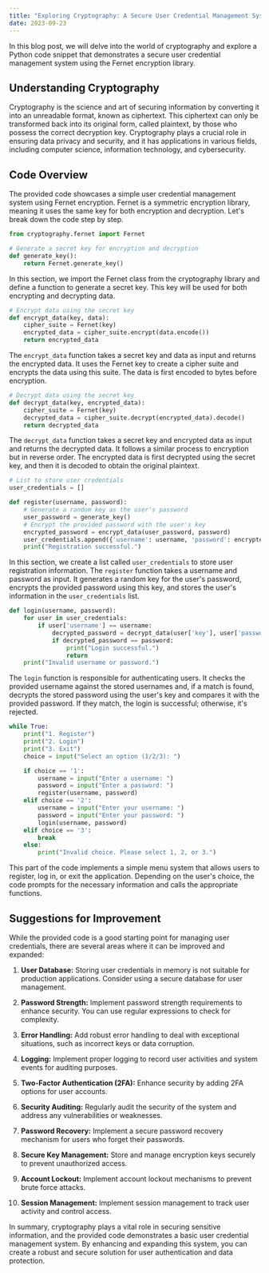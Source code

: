 ```yaml
---
title: "Exploring Cryptography: A Secure User Credential Management System"
date: 2023-09-23
---
```


In this blog post, we will delve into the world of cryptography and explore a Python code snippet that demonstrates a secure user credential management system using the Fernet encryption library.

## Understanding Cryptography

Cryptography is the science and art of securing information by converting it into an unreadable format, known as ciphertext. This ciphertext can only be transformed back into its original form, called plaintext, by those who possess the correct decryption key. Cryptography plays a crucial role in ensuring data privacy and security, and it has applications in various fields, including computer science, information technology, and cybersecurity.

## Code Overview

The provided code showcases a simple user credential management system using Fernet encryption. Fernet is a symmetric encryption library, meaning it uses the same key for both encryption and decryption. Let's break down the code step by step.

```python
from cryptography.fernet import Fernet

# Generate a secret key for encryption and decryption
def generate_key():
    return Fernet.generate_key()
```

In this section, we import the Fernet class from the cryptography library and define a function to generate a secret key. This key will be used for both encrypting and decrypting data.

```python
# Encrypt data using the secret key
def encrypt_data(key, data):
    cipher_suite = Fernet(key)
    encrypted_data = cipher_suite.encrypt(data.encode())
    return encrypted_data
```

The `encrypt_data` function takes a secret key and data as input and returns the encrypted data. It uses the Fernet key to create a cipher suite and encrypts the data using this suite. The data is first encoded to bytes before encryption.

```python
# Decrypt data using the secret key
def decrypt_data(key, encrypted_data):
    cipher_suite = Fernet(key)
    decrypted_data = cipher_suite.decrypt(encrypted_data).decode()
    return decrypted_data
```

The `decrypt_data` function takes a secret key and encrypted data as input and returns the decrypted data. It follows a similar process to encryption but in reverse order. The encrypted data is first decrypted using the secret key, and then it is decoded to obtain the original plaintext.

```python
# List to store user credentials
user_credentials = []

def register(username, password):
    # Generate a random key as the user's password
    user_password = generate_key()
    # Encrypt the provided password with the user's key
    encrypted_password = encrypt_data(user_password, password)
    user_credentials.append({'username': username, 'password': encrypted_password, 'key': user_password})
    print("Registration successful.")
```

In this section, we create a list called `user_credentials` to store user registration information. The `register` function takes a username and password as input. It generates a random key for the user's password, encrypts the provided password using this key, and stores the user's information in the `user_credentials` list.

```python
def login(username, password):
    for user in user_credentials:
        if user['username'] == username:
            decrypted_password = decrypt_data(user['key'], user['password'])
            if decrypted_password == password:
                print("Login successful.")
                return
    print("Invalid username or password.")
```

The `login` function is responsible for authenticating users. It checks the provided username against the stored usernames and, if a match is found, decrypts the stored password using the user's key and compares it with the provided password. If they match, the login is successful; otherwise, it's rejected.

```python
while True:
    print("1. Register")
    print("2. Login")
    print("3. Exit")
    choice = input("Select an option (1/2/3): ")

    if choice == '1':
        username = input("Enter a username: ")
        password = input("Enter a password: ")
        register(username, password)
    elif choice == '2':
        username = input("Enter your username: ")
        password = input("Enter your password: ")
        login(username, password)
    elif choice == '3':
        break
    else:
        print("Invalid choice. Please select 1, 2, or 3.")
```

This part of the code implements a simple menu system that allows users to register, log in, or exit the application. Depending on the user's choice, the code prompts for the necessary information and calls the appropriate functions.

## Suggestions for Improvement

While the provided code is a good starting point for managing user credentials, there are several areas where it can be improved and expanded:

1. **User Database:** Storing user credentials in memory is not suitable for production applications. Consider using a secure database for user management.

2. **Password Strength:** Implement password strength requirements to enhance security. You can use regular expressions to check for complexity.

3. **Error Handling:** Add robust error handling to deal with exceptional situations, such as incorrect keys or data corruption.

4. **Logging:** Implement proper logging to record user activities and system events for auditing purposes.

5. **Two-Factor Authentication (2FA):** Enhance security by adding 2FA options for user accounts.

6. **Security Auditing:** Regularly audit the security of the system and address any vulnerabilities or weaknesses.

7. **Password Recovery:** Implement a secure password recovery mechanism for users who forget their passwords.

8. **Secure Key Management:** Store and manage encryption keys securely to prevent unauthorized access.

9. **Account Lockout:** Implement account lockout mechanisms to prevent brute force attacks.

10. **Session Management:** Implement session management to track user activity and control access.

In summary, cryptography plays a vital role in securing sensitive information, and the provided code demonstrates a basic user credential management system. By enhancing and expanding this system, you can create a robust and secure solution for user authentication and data protection.